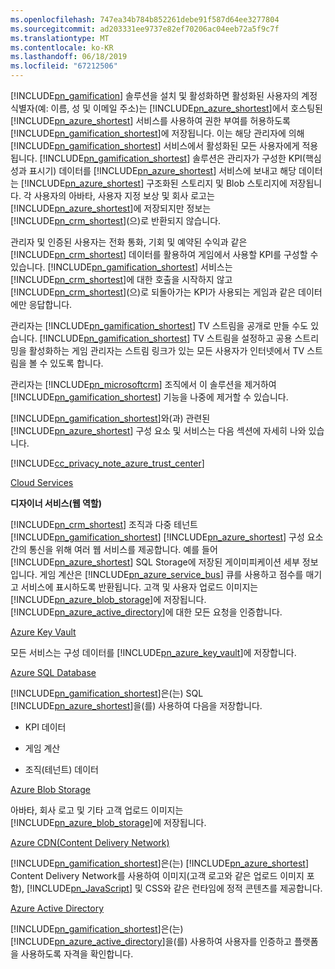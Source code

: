 ```yaml
---
ms.openlocfilehash: 747ea34b784b852261debe91f587d64ee3277804
ms.sourcegitcommit: ad203331ee9737e82ef70206ac04eeb72a5f9c7f
ms.translationtype: MT
ms.contentlocale: ko-KR
ms.lasthandoff: 06/18/2019
ms.locfileid: "67212506"
---
```

[!INCLUDE[pn_gamification](pn-gamification.md)] 솔루션을 설치 및 활성화하면 활성화된 사용자의 계정 식별자(예: 이름, 성 및 이메일 주소)는 [!INCLUDE[pn_azure_shortest](pn-azure-shortest.md)]에서 호스팅된 [!INCLUDE[pn_azure_shortest](pn-azure-shortest.md)] 서비스를 사용하여 권한 부여를 허용하도록 [!INCLUDE[pn_gamification_shortest](pn-gamification-shortest.md)]에 저장됩니다. 이는 해당 관리자에 의해 [!INCLUDE[pn_gamification_shortest](pn-gamification-shortest.md)] 서비스에서 활성화된 모든 사용자에게 적용됩니다. [!INCLUDE[pn_gamification_shortest](pn-gamification-shortest.md)] 솔루션은 관리자가 구성한 KPI(핵심 성과 표시기) 데이터를 [!INCLUDE[pn_azure_shortest](pn-azure-shortest.md)] 서비스에 보내고 해당 데이터는 [!INCLUDE[pn_azure_shortest](pn-azure-shortest.md)] 구조화된 스토리지 및 Blob 스토리지에 저장됩니다.  각 사용자의 아바타, 사용자 지정 보상 및 회사 로고는 [!INCLUDE[pn_azure_shortest](pn-azure-shortest.md)]에 저장되지만 정보는 [!INCLUDE[pn_crm_shortest](pn-crm-shortest.md)](으)로 반환되지 않습니다.  
  
관리자 및 인증된 사용자는 전화 통화, 기회 및 예약된 수익과 같은 [!INCLUDE[pn_crm_shortest](pn-crm-shortest.md)] 데이터를 활용하여 게임에서 사용할 KPI를 구성할 수 있습니다. [!INCLUDE[pn_gamification_shortest](pn-gamification-shortest.md)] 서비스는 [!INCLUDE[pn_crm_shortest](pn-crm-shortest.md)]에 대한 호출을 시작하지 않고 [!INCLUDE[pn_crm_shortest](pn-crm-shortest.md)](으)로 되돌아가는 KPI가 사용되는 게임과 같은 데이터에만 응답합니다.  
  
관리자는 [!INCLUDE[pn_gamification_shortest](pn-gamification-shortest.md)] TV 스트림을 공개로 만들 수도 있습니다. [!INCLUDE[pn_gamification_shortest](pn-gamification-shortest.md)] TV 스트림을 설정하고 공용 스트리밍을 활성화하는 게임 관리자는 스트림 링크가 있는 모든 사용자가 인터넷에서 TV 스트림을 볼 수 있도록 합니다.  
  
관리자는 [!INCLUDE[pn_microsoftcrm](pn-microsoftcrm.md)] 조직에서 이 솔루션을 제거하여 [!INCLUDE[pn_gamification_shortest](pn-gamification-shortest.md)] 기능을 나중에 제거할 수 있습니다.  
  
[!INCLUDE[pn_gamification_shortest](pn-gamification-shortest.md)]와(과) 관련된 [!INCLUDE[pn_azure_shortest](pn-azure-shortest.md)] 구성 요소 및 서비스는 다음 섹션에 자세히 나와 있습니다.  
  
[!INCLUDE[cc_privacy_note_azure_trust_center](cc-privacy-note-azure-trust-center.md)]  
  
[Cloud Services](https://azure.microsoft.com/services/cloud-services/)  
  
 **디자이너 서비스(웹 역할)**  
  
[!INCLUDE[pn_crm_shortest](pn-crm-shortest.md)] 조직과 다중 테넌트 [!INCLUDE[pn_gamification_shortest](pn-gamification-shortest.md)] [!INCLUDE[pn_azure_shortest](pn-azure-shortest.md)] 구성 요소 간의 통신을 위해 여러 웹 서비스를 제공합니다. 예를 들어 [!INCLUDE[pn_azure_shortest](pn-azure-shortest.md)] SQL Storage에 저장된 게이미피케이션 세부 정보입니다.  게임 계산은 [!INCLUDE[pn_azure_service_bus](pn-azure-service-bus.md)] 큐를 사용하고 점수를 매기고 서비스에 표시하도록 반환됩니다.  고객 및 사용자 업로드 이미지는 [!INCLUDE[pn_azure_blob_storage](pn-azure-blob-storage.md)]에 저장됩니다. [!INCLUDE[pn_azure_active_directory](pn-azure-active-directory.md)]에 대한 모든 요청을 인증합니다.  
  
[Azure Key Vault](https://azure.microsoft.com/services/key-vault/)  
  
모든 서비스는 구성 데이터를 [!INCLUDE[pn_azure_key_vault](pn-azure-key-vault.md)]에 저장합니다.  
  
[Azure SQL Database](https://azure.microsoft.com/services/sql-database/)  
  
[!INCLUDE[pn_gamification_shortest](pn-gamification-shortest.md)]은(는) SQL [!INCLUDE[pn_azure_shortest](pn-azure-shortest.md)]을(를) 사용하여 다음을 저장합니다.  
  
- KPI 데이터  
  
- 게임 계산  
  
- 조직(테넌트) 데이터  
  
[Azure Blob Storage](https://azure.microsoft.com/services/storage/)  
  
아바타, 회사 로고 및 기타 고객 업로드 이미지는 [!INCLUDE[pn_azure_blob_storage](pn-azure-blob-storage.md)]에 저장됩니다.  
  
[Azure CDN(Content Delivery Network)](https://azure.microsoft.com/services/cdn/)  
  
[!INCLUDE[pn_gamification_shortest](pn-gamification-shortest.md)]은(는) [!INCLUDE[pn_azure_shortest](pn-azure-shortest.md)] Content Delivery Network를 사용하여 이미지(고객 로고와 같은 업로드 이미지 포함), [!INCLUDE[pn_JavaScript](pn-javascript.md)] 및 CSS와 같은 런타임에 정적 콘텐츠를 제공합니다.  
  
[Azure Active Directory](https://azure.microsoft.com/services/active-directory/)  
  
[!INCLUDE[pn_gamification_shortest](pn-gamification-shortest.md)]은(는) [!INCLUDE[pn_azure_active_directory](pn-azure-active-directory.md)]을(를) 사용하여 사용자를 인증하고 플랫폼을 사용하도록 자격을 확인합니다.